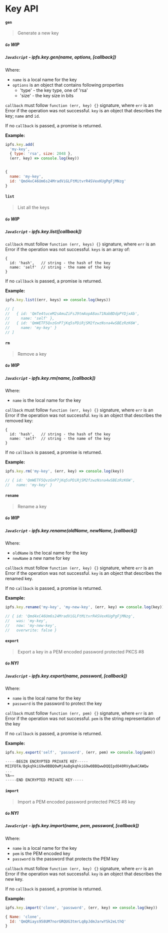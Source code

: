 Key API
=======

#### `gen`

> Generate a new key

##### `Go` **WIP**

##### `JavaScript` - ipfs.key.gen(name, options, [callback])

Where:

- `name` is a local name for the key
- `options` is an object that contains following properties
  - 'type' - the key type, one of 'rsa'
  - 'size' - the key size in bits

`callback` must follow `function (err, key) {}` signature, where `err` is an Error if the operation was not successful. `key` is an object that describes the key; `name` and `id`.

If no `callback` is passed, a promise is returned.

**Example:**

```JavaScript
ipfs.key.add(
  'my-key', 
  { type: 'rsa', size: 2048 }, 
  (err, key) => console.log(key))


{ 
  name: 'my-key',
  id: 'Qmd4xC46Um6s24MradViGLFtMitvrR4SVexKUgPgFjMNzg'
}
```

#### `list`

> List all the keys

##### `Go` **WIP**

##### `JavaScript` - ipfs.key.list([callback])

`callback` must follow `function (err, keys) {}` signature, where `err` is an Error if the operation was not successful. `keys` is an array of:

```
{
  id: 'hash',   // string - the hash of the key
  name: 'self'  // string - the name of the key
}
```

If no `callback` is passed, a promise is returned.

**Example:**

```JavaScript
ipfs.key.list((err, keys) => console.log(keys))

// [
//   { id: 'QmTe4tuceM2sAmuZiFsJ9tmAopA8au71NabBDdpPYDjxAb',
//     name: 'self' },
//   { id: 'QmWETF5QvzGnP7jKq5sPDiRjSM2fzwzNsna4wSBEzRzK6W',
//     name: 'my-key' }
// ]
```

#### `rm`

> Remove a key

##### `Go` **WIP**

##### `JavaScript` - ipfs.key.rm(name, [callback])

Where:
- `name` is the local name for the key

`callback` must follow `function (err, key) {}` signature, where `err` is an Error if the operation was not successful. `key` is an object that describes the removed key:

```
{
  id: 'hash',   // string - the hash of the key
  name: 'self'  // string - the name of the key
}
```

If no `callback` is passed, a promise is returned.

**Example:**

```JavaScript
ipfs.key.rm('my-key', (err, key) => console.log(key))

// { id: 'QmWETF5QvzGnP7jKq5sPDiRjSM2fzwzNsna4wSBEzRzK6W',
//   name: 'my-key' }
```

#### `rename`

> Rename a key

##### `Go` **WIP**

##### `JavaScript` - ipfs.key.rename(oldName, newName, [callback])

Where:
- `oldName` is the local name for the key
- `newName` a new name for key

`callback` must follow `function (err, key) {}` signature, where `err` is an Error if the operation was not successful. `key` is an object that describes the renamed key.

If no `callback` is passed, a promise is returned.

**Example:**

```JavaScript
ipfs.key.rename('my-key', 'my-new-key', (err, key) => console.log(key))

// { id: 'Qmd4xC46Um6s24MradViGLFtMitvrR4SVexKUgPgFjMNzg',
//   was: 'my-key',
//   now: 'my-new-key',
//   overwrite: false }
```

#### `export`

> Export a key in a PEM encoded password protected PKCS #8

##### `Go` **NYI**

##### `JavaScript` - ipfs.key.export(name, password, [callback])

Where:
- `name` is the local name for the key
- `password` is the password to protect the key

`callback` must follow `function (err, pem) {}` signature, where `err` is an Error if the operation was not successful. `pem` is the string representation of the key

If no `callback` is passed, a promise is returned.

**Example:**

```JavaScript
ipfs.key.export('self', 'password', (err, pem) => console.log(pem))

-----BEGIN ENCRYPTED PRIVATE KEY-----
MIIFDTA/BgkqhkiG9w0BBQ0wMjAaBgkqhkiG9w0BBQwwDQQIpdO40RVyBwACAWQw
...
YA==
-----END ENCRYPTED PRIVATE KEY-----

```

#### `import`

> Import a PEM encoded password protected PKCS #8 key

##### `Go` **NYI**

##### `JavaScript` - ipfs.key.import(name, pem, password, [callback])

Where:
- `name` is a local name for the key
- `pem` is the PEM encoded key
- `password` is the password that protects the PEM key

`callback` must follow `function (err, key) {}` signature, where `err` is an Error if the operation was not successful. `key` is an object that describes the new key.

If no `callback` is passed, a promise is returned.

**Example:**

```JavaScript
ipfs.key.import('clone', 'password', (err, key) => console.log(key))

{ Name: 'clone',
  Id: 'QmQRiays958UM7norGRQUG3tmrLq8pJdmJarwYSk2eLthQ' 
}
```
